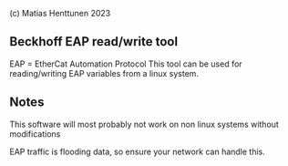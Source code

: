 (c) Matias Henttunen 2023

Beckhoff EAP read/write tool
----------------------------
EAP = EtherCat Automation Protocol
This tool can be used for reading/writing EAP variables from a linux system.


Notes
--------
This software will most probably not work on non linux systems without modifications

EAP traffic is flooding data, so ensure your network can handle this.



